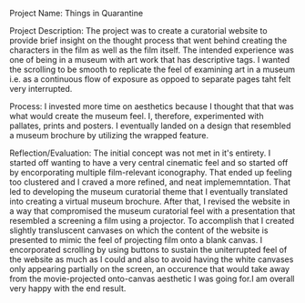 Project Name: Things in Quarantine

Project Description: The project was to create a curatorial website to provide brief insight on the thought process that went behind creating the characters in the film as well as the film itself. The intended experience was one of being in a museum with art work that has descriptive tags. I wanted the scrolling to be smooth to replicate the feel of examining art in a museum i.e. as a continuous flow of exposure as oppoed to separate pages taht felt very interrupted.      


Process: I invested more time on aesthetics because I thought that that was what would create the museum feel. I, therefore, experimented with pallates, prints and posters. I eventually landed on a design that resembled a museum brochure by utilizing the wrapped feature.

Reflection/Evaluation: The initial concept was not met in it's entirety. I started off wanting to have a very central cinematic feel and so started off by encorporating multiple film-relevant iconography. That ended up feeling too clustered and I craved a more refined, and neat implememntation. That led to developing the museum curatorial theme that I eventually translated into creating a virtual museum brochure. After that, I revised the website in a way that compromised the museum curatorial feel with a presentation that resembled a screening a film using a projector. To accomplish that I created slightly transluscent canvases on which the content of the website is presented to mimic the feel of projecting film onto a blank canvas. I encorporated scrolling by using buttons to sustain the uniterrupted feel of the website as much as I could and also to avoid having the white canvases only appearing partially on the screen, an occurence that would take away from the movie-projected onto-canvas aesthetic I was going for.I am overall very happy with the end result.
